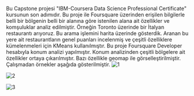 Bu Capstone projesi "IBM-Coursera Data Science Professional Certificate" kursunun son adımıdır. Bu proje ile Foursquare üzerinden erişilen bilgilerle belli bir bölgenin belli bir alanına göre istenilen alana ait özellikler ve komşuluklar analiz edilmiştir. Örneğin Toronto üzerinde bir İtalyan restaurantı arıyoruz. Bu arama işlemini harita üzerinde gösterdik. Aranan bu yere ait restaurantların genel puanları incelenmiş ve çeşitli özelliklere kümelenmeleri için KMeans kullanılmıştır.
Bu proje Foursquare Developer hesabıyla konum analizi yapılmıştır. Konum analizinden çeşitli bölgelere ait özellikler ortaya çıkarılmıştır. Bazı özellikle geomap ile görselleştirilmiştir. Çalışmadan örnekler aşağıda gösterilmiştir.
![1](https://user-images.githubusercontent.com/40672298/85906197-3c60f580-b816-11ea-8bee-2257270a06a9.png)

![2](https://user-images.githubusercontent.com/40672298/85906199-3d922280-b816-11ea-9cb2-c8db2f07c929.png)

![3](https://user-images.githubusercontent.com/40672298/85906201-408d1300-b816-11ea-9598-5e85ba34c8d0.png)
